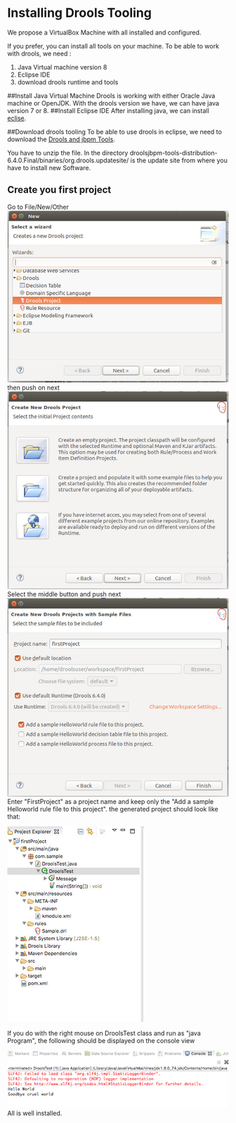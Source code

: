 # Installing Drools Tooling

We propose a VirtualBox  Machine with all installed and configured.

If you prefer, you can install all tools on your machine.
To be able to work with drools, we need : 
1) Java Virtual machine version 8
2) Eclipse IDE
3) download drools runtime and tools

##Install Java Virtual Machine
Drools is working with either Oracle Java machine or OpenJDK. With the drools version we have, we can have java version 7 or 8.
##Install Eclipse IDE
After installing java, we can install [eclise](http://www.eclipse.org/downloads/packages/eclipse-ide-java-ee-developers/mars2).

##Download drools tooling
To be able to use drools in eclipse, we need to download the [Drools and jbpm Tools](http://download.jboss.org/drools/release/6.4.0.Final/droolsjbpm-tools-distribution-6.4.0.Final.zip).

You have to unzip the file. In the directory droolsjbpm-tools-distribution-6.4.0.Final/binaries/org.drools.updatesite/ is the update site from where you have to install new Software.
## Create you first project
Go to File/New/Other
![](../overview/images/CreateProject_New.jpeg)
then push on next
![](drools/CreateProject_SelectContent.jpeg)
Select the middle button and push next
![](drools/CreateProject_enterName.jpeg)
Enter "FirstProject" as a project name and keep only the "Add a sample Helloworld rule file to this project". the generated project should look like that: 

![](drools/CreateNewProject_treeview.jpeg)


If you do with the right mouse on DroolsTest class and run as "java Program", the following should be displayed on the console view

![](drools/CreateProject_ConsoleOutput.jpeg)
All is well installed.